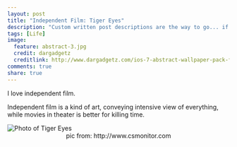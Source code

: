 ```yaml
---
layout: post
title: "Independent Film: Tiger Eyes"
description: "Custom written post descriptions are the way to go... if you're not lazy."
tags: [Life]
image:
  feature: abstract-3.jpg
  credit: dargadgetz
  creditlink: http://www.dargadgetz.com/ios-7-abstract-wallpaper-pack-for-iphone-5-and-ipod-touch-retina/
comments: true
share: true
---
```


I love independent film. 

Independent film is a kind of art, conveying intensive view of everything, while movies in theater is better for killing time. 

<img src="http://www.csmonitor.com/var/ezflow_site/storage/images/media/content/2013/05-14teyes/15786635-1-eng-US/05-14teyes_full_600.jpg" alt="Photo of Tiger Eyes">

<div align="center">pic from: http://www.csmonitor.com</div>